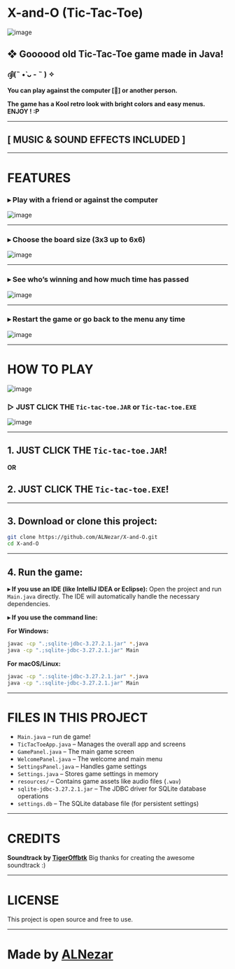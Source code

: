 
# X-and-O (Tic-Tac-Toe)

![image](https://github.com/user-attachments/assets/4c9ecadf-3cd6-411f-a3c7-09d1e440c089)

## ❖ Goooood old Tic-Tac-Toe game made in Java!

### ദ്ദി(˵ •̀ ᴗ - ˵ ) ✧

**You can play against the computer \[🤖] or another person.**

**The game has a Kool retro look with bright colors and easy menus.**
**ENJOY ! \:P**

---

## \[ MUSIC & SOUND EFFECTS INCLUDED ]

---

# FEATURES

### ▸ Play with a friend or against the computer

![image](https://github.com/user-attachments/assets/c27a0a5a-2df7-4fbf-b749-1c7d085b7563)

---

### ▸ Choose the board size (3x3 up to 6x6)

![image](https://github.com/user-attachments/assets/1e89443e-0367-42fc-8ae8-a02a6161c946)

---

### ▸ See who’s winning and how much time has passed

![image](https://github.com/user-attachments/assets/5fa3e9c2-3772-4a00-ba08-d37c1f3e3dca)

---

### ▸ Restart the game or go back to the menu any time

![image](https://github.com/user-attachments/assets/d22da913-8151-45a0-9476-8cdb2fd9e20b)

---

# HOW TO PLAY

![image](https://github.com/user-attachments/assets/a15763c7-6eb1-440b-a854-bc08fed12555)

### ▷ JUST CLICK THE `Tic-tac-toe.JAR` or `Tic-tac-toe.EXE`

![image](https://github.com/user-attachments/assets/a15763c7-6eb1-440b-a854-bc08fed12555)

---

## 1. **JUST CLICK THE `Tic-tac-toe.JAR`!**

**OR**

## 2. **JUST CLICK THE `Tic-tac-toe.EXE`!**

---

## 3. **Download or clone this project:**

```sh
git clone https://github.com/ALNezar/X-and-O.git
cd X-and-O
```

---

## 4. **Run the game:**

**▸ If you use an IDE (like IntelliJ IDEA or Eclipse):**
Open the project and run `Main.java` directly. The IDE will automatically handle the necessary dependencies.

**▸ If you use the command line:**

**For Windows:**

```sh
javac -cp ".;sqlite-jdbc-3.27.2.1.jar" *.java
java -cp ".;sqlite-jdbc-3.27.2.1.jar" Main
```

**For macOS/Linux:**

```sh
javac -cp ".:sqlite-jdbc-3.27.2.1.jar" *.java
java -cp ".:sqlite-jdbc-3.27.2.1.jar" Main
```

---

# FILES IN THIS PROJECT

* `Main.java` – run de game!
* `TicTacToeApp.java` – Manages the overall app and screens
* `GamePanel.java` – The main game screen
* `WelcomePanel.java` – The welcome and main menu
* `SettingsPanel.java` – Handles game settings
* `Settings.java` – Stores game settings in memory
* `resources/` – Contains game assets like audio files (`.wav`)
* `sqlite-jdbc-3.27.2.1.jar` – The JDBC driver for SQLite database operations
* `settings.db` – The SQLite database file (for persistent settings)

---

# CREDITS

**Soundtrack by [TigerOffbtk](https://www.youtube.com/channel/UC58Ar0632X6zpvv7on1Kjkg)**
Big thanks for creating the awesome soundtrack :)

---

# LICENSE

This project is open source and free to use.

---

# Made by [ALNezar](https://github.com/ALNezar)

